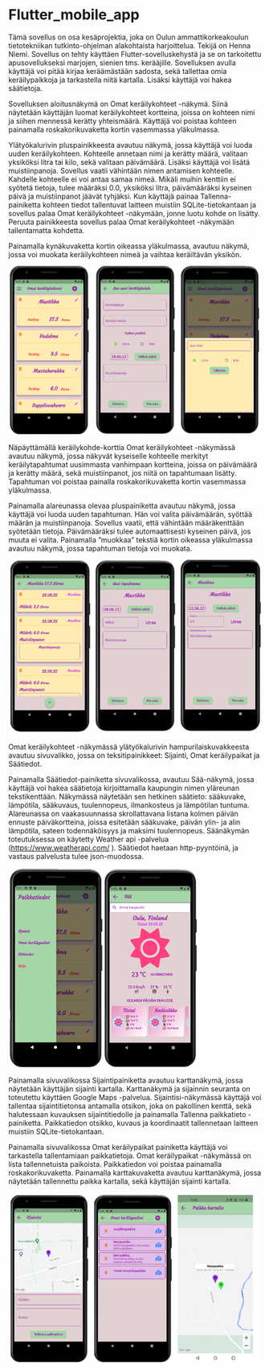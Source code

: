 # Flutter_mobile_app

Tämä sovellus on osa kesäprojektia, joka on Oulun ammattikorkeakoulun tietotekniikan tutkinto-ohjelman alakohtaista harjoittelua. Tekijä on Henna Niemi. Sovellus on tehty käyttäen Flutter-sovelluskehystä ja se on tarkoitettu apusovellukseksi marjojen, sienien tms. kerääjille. Sovelluksen avulla käyttäjä voi pitää kirjaa keräämästään sadosta, sekä tallettaa omia keräilypaikkoja ja tarkastella niitä kartalla. Lisäksi käyttäjä voi hakea säätietoja.

Sovelluksen aloitusnäkymä on Omat keräilykohteet -näkymä. Siinä näytetään käyttäjän luomat keräilykohteet kortteina, joissa on kohteen nimi ja siihen mennessä kerätty yhteismäärä. Käyttäjä voi poistaa kohteen painamalla roskakorikuvaketta kortin vasemmassa yläkulmassa.

Ylätyökalurivin pluspainikkeesta avautuu näkymä, jossa käyttäjä voi luoda uuden keräilykohteen. Kohteelle annetaan nimi ja kerätty määrä, valitaan yksiköksi litra tai kilo, sekä valitaan päivämäärä. Lisäksi käyttäjä voi lisätä muistiinpanoja. Sovellus vaatii vähintään nimen antamisen kohteelle. Kahdelle kohteelle ei voi antaa samaa nimeä. Mikäli muihin kenttiin ei syötetä tietoja, tulee määräksi 0.0, yksiköksi litra, päivämääräksi kyseinen päivä ja muistiinpanot jäävät tyhjäksi. Kun käyttäjä painaa Tallenna-painiketta kohteen tiedot tallentuvat laitteen muistiin SQLite-tietokantaan ja sovellus palaa Omat keräilykohteet -näkymään, jonne luotu kohde on lisätty. Peruuta painikkeesta sovellus palaa Omat keräilykohteet -näkymään tallentamatta kohdetta.

Painamalla kynäkuvaketta kortin oikeassa yläkulmassa, avautuu näkymä, jossa voi muokata keräilykohteen nimeä ja vaihtaa keräiltävän yksikön.

![kohdesivut](images/kohteet_sivut.png)

Näpäyttämällä keräilykohde-korttia Omat keräilykohteet -näkymässä avautuu näkymä, jossa näkyvät kyseiselle kohteelle merkityt keräilytapahtumat uusimmasta vanhimpaan kortteina, joissa on päivämäärä ja kerätty määrä, sekä muistiinpanot, jos niitä on tapahtumaan lisätty. Tapahtuman voi poistaa painalla roskakorikuvaketta kortin vasemmassa yläkulmassa. 

Painamalla alareunassa olevaa pluspainiketta avautuu näkymä, jossa käyttäjä voi luoda uuden tapahtuman. Hän voi valita päivämäärän, syöttää määrän ja muistiinpanoja. Sovellus vaatii, että vähintään määräkenttään syötetään tietoja. Päivämääräksi tulee automaattisesti kyseinen päivä, jos muuta ei valita.
Painamalla ”muokkaa” tekstiä kortin oikeassa yläkulmassa avautuu näkymä, jossa tapahtuman tietoja voi muokata.

![tapahtumat](images/tapahtumat_sivut.png)

Omat keräilykohteet -näkymässä ylätyökalurivin hampurilaiskuvakkeesta avautuu sivuvalikko, jossa on teksitipainikkeet: Sijainti, Omat keräilypaikat ja Säätiedot. 

Painamalla Säätiedot-painiketta sivuvalikossa, avautuu Sää-näkymä, jossa käyttäjä voi hakea säätietoja kirjoittamalla kaupungin nimen yläreunan tekstikenttään. Näkymässä näytetään sen hetkinen säätieto: sääkuvake, lämpötila, sääkuvaus, tuulennopeus, ilmankosteus ja lämpötilan tuntuma. Alareunassa on vaakasuunnassa skrollattavana listana kolmen päivän ennuste päiväkortteina, joissa esitetään sääkuvake, päivän ylin- ja alin lämpötila, sateen todennäköisyys ja maksimi tuulennopeus. Säänäkymän toteutuksessa on käytetty Weather api -palvelua (https://www.weatherapi.com/ ).  Säätiedot haetaan http-pyyntöinä, ja vastaus palvelusta tulee json-muodossa.

![sivuvalikko](images/sivuvalikko.png)    ![Sää](images/saa.png)

Painamalla sivuvalikossa Sijaintipainiketta avautuu karttanäkymä, jossa näytetään käyttäjän sijainti kartalla. Karttanäkymä ja sijainnin seuranta on toteutettu käyttäen Google Maps -palvelua. Sijaintisi-näkymässä käyttäjä voi tallentaa sijaintitietonsa antamalla otsikon, joka on pakollinen kenttä, sekä halutessaan kuvauksen sijaintitiedolle ja painamalla Tallenna paikkatieto -painiketta. Paikkatiedon otsikko, kuvaus ja koordinaatit tallennetaan laitteen muistiin SQLite-tietokantaan. 

Painamalla sivuvalikossa Omat keräilypaikat painiketta käyttäjä voi tarkastella tallentamiaan paikkatietoja. Omat keräilypaikat -näkymässä on lista tallennetuista paikoista. Paikkatiedon voi poistaa painamalla roskakorikuvaketta. Painamalla karttakuvaketta avautuu karttanäkymä, jossa näytetään tallennettu paikka kartalla, sekä käyttäjän sijainti kartalla.

![paikat](images/paikat_sivut.png)





